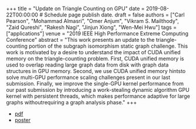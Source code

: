 +++
title = "Update on Triangle Counting on GPU"
date = 2019-08-22T00:00:00  # Schedule page publish date.
draft = false
authors = ["Carl Pearson", "Mohammad Almasri", "Omer Anjum", "Vikram S. Mailthody", "Zaid Qureshi", "Rakesh Nagi", "Jinjun Xiong", "Wen-Mei Hwu"]
tags = ["applications"]
venue = "2019 IEEE High Performance Extreme Computing Conference"
abstract = "This work presents an update to the triangle-counting portion of the subgraph isomorphism static graph challenge.  This  work  is  motivated  by  a  desire  to  understand the  impact  of  CUDA  unified  memory on the triangle-counting problem. First, CUDA unified memory is used to overlap reading large graph data from disk with graph data structures in GPU memory. Second, we use CUDA unified memory hintsto solve multi-GPU performance scaling challenges present in our last submission. Finally, we improve the single-GPU kernel performance from our past submission by introducing a work-stealing dynamic algorithm GPU kernel with persistent threads, which makes performance adaptive for large graphs withoutrequiring a graph analysis phase."
+++

* [pdf](/static/pdf/2019_pearson_hpec.pdf)
* [poster](/static/pdf/2019_pearson_hpec_poster.pdf)